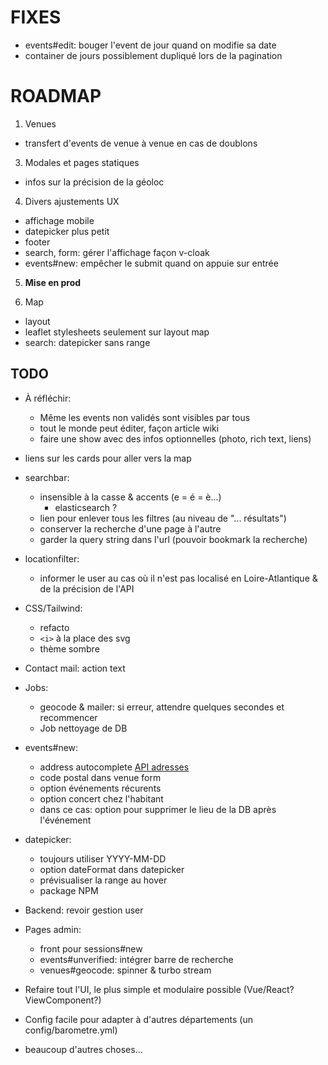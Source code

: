 # FIXES

- events#edit: bouger l'event de jour quand on modifie sa date
- container de jours possiblement dupliqué lors de la pagination

# ROADMAP

1. Venues
  - transfert d'events de venue à venue en cas de doublons

3. Modales et pages statiques
  - infos sur la précision de la géoloc

4. Divers ajustements UX
  - affichage mobile
  - datepicker plus petit
  - footer
  - search, form: gérer l'affichage façon v-cloak
  - events#new: empêcher le submit quand on appuie sur entrée

5. **Mise en prod**

5. Map
  - layout
  - leaflet stylesheets seulement sur layout map
  - search: datepicker sans range

## TODO

- À réfléchir:
  - Même les events non validés sont visibles par tous
  - tout le monde peut éditer, façon article wiki
  - faire une show avec des infos optionnelles (photo, rich text, liens)

- liens sur les cards pour aller vers la map

- searchbar:
  - insensible à la casse & accents (e = é = è...)
    - elasticsearch ?
  - lien pour enlever tous les filtres (au niveau de "... résultats")
  - conserver la recherche d'une page à l'autre
  - garder la query string dans l'url (pouvoir bookmark la recherche)

- locationfilter:
  - informer le user au cas où il n'est pas localisé en Loire-Atlantique & de la précision de l'API

- CSS/Tailwind:
  - refacto
  - `<i>` à la place des svg
  - thème sombre

- Contact mail: action text

- Jobs:
  - geocode & mailer: si erreur, attendre quelques secondes et recommencer
  - Job nettoyage de DB

- events#new:
  - address autocomplete [API adresses](https://adresse.data.gouv.fr/outils/api-doc/adresse)
  - code postal dans venue form
  - option événements récurents
  - option concert chez l'habitant
  - dans ce cas: option pour supprimer le lieu de la DB après l'événement

- datepicker:
  - toujours utiliser YYYY-MM-DD
  - option dateFormat dans datepicker
  - prévisualiser la range au hover
  - package NPM

- Backend: revoir gestion user

- Pages admin:
  - front pour sessions#new
  - events#unverified: intégrer barre de recherche
  - venues#geocode: spinner & turbo stream

- Refaire tout l'UI, le plus simple et modulaire possible (Vue/React? ViewComponent?)
- Config facile pour adapter à d'autres départements (un config/barometre.yml)

- beaucoup d'autres choses...

